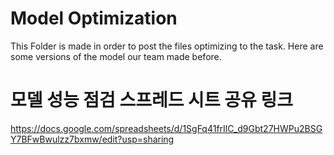 # Model Optimization
This Folder is made in order to post the files optimizing to the task.
Here are some versions of the model our team made before.

# 모델 성능 점검 스프레드 시트 공유 링크
https://docs.google.com/spreadsheets/d/1SgFq41frIlC_d9Gbt27HWPu2BSGY7BFwBwulzz7bxmw/edit?usp=sharing
